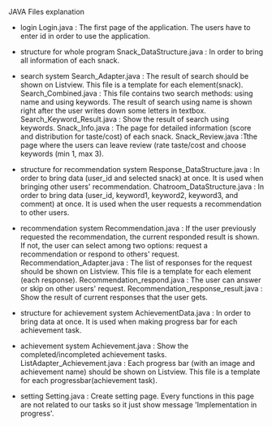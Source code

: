 JAVA Files explanation

- login
Login.java : The first page of the application. The users have to enter id in order to use the application.

- structure for whole program
Snack_DataStructure.java : In order to bring all information of each snack.

- search system
Search_Adapter.java : The result of search should be shown on Listview. This file is a template for each element(snack).
Search_Combined.java : This file contains two search methods: using name and using keywords. The result of search using name is shown right after the user writes down some letters in textbox.
Search_Keyword_Result.java : Show the result of search using keywords. 
Snack_Info.java : The page for detailed information (score and distribution for taste/cost) of each snack.
Snack_Review.java :Tthe page where the users can leave review (rate taste/cost and choose keywords (min 1, max 3).

- structure for recommendation system
Response_DataStructure.java : In order to bring data (user_id and selected snack) at once. It is used when bringing other users' recommendation.
Chatroom_DataStructure.java : In order to bring data (user_id, keyword1, keyword2, keyword3, and comment) at once. It is used when the user requests a recommendation to other users.

- recommendation system
Recommendation.java : If the user previously requested the recommendation, the current responded result is shown. If not, the user can select among two options: request a recommendation or respond to others' request.
Recommendation_Adapter.java : The list of responses for the request should be shown on Listview. This file is a template for each element (each response).
Recommendation_respond.java : The user can answer or skip on other users' request.
Recommendation_response_result.java : Show the result of current responses that the user gets.

- structure for achievement system
AchievementData.java : In order to bring data at once. It is used when making progress bar for each achievement task.

- achievement system
Achievement.java : Show the completed/incompleted achievement tasks.
ListAdapter_Achievement.java : Each progress bar (with an image and achievement name) should be shown on Listview. This file is a template for each progressbar(achievement task).

- setting
Setting.java : Create setting page. Every functions in this page are not related to our tasks so it just show message 'Implementation in progress'.
